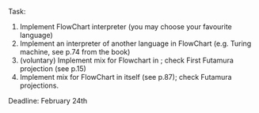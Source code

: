 Task:

1. Implement FlowChart interpreter (you may choose your favourite language)
2. Implement an interpreter of another language in FlowChart (e.g. Turing machine, see p.74 from the book)
3. (voluntary) Implement mix for Flowchart in <your favourite language>; check First Futamura projection (see p.15)
4. Implement mix for FlowChart in itself (see p.87); check Futamura projections.

Deadline: February 24th
